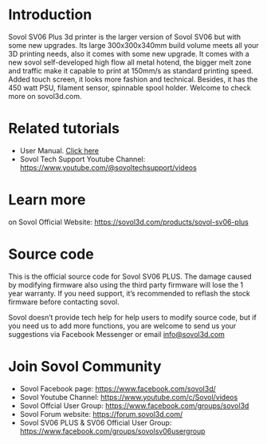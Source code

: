 # Introduction

Sovol SV06 Plus 3d printer is the larger version of Sovol SV06 but with some new upgrades. Its large 300x300x340mm build volume meets all your 3D printing needs, also it comes with some new upgrade. It comes with a new sovol self-developed high flow all metal hotend, the bigger melt zone and traffic make it capable to print at 150mm/s as standard printing speed. Added touch screen, it looks more fashion and technical. Besides, it  has the 450 watt PSU, filament sensor, spinnable spool holder. Welcome to check more on sovol3d.com.
# Related tutorials 

- User Manual. [Click here](https://drive.google.com/file/d/1bJmc2MeOSmn5svG3CuQQvvp3vNMjcOrR/view)
- Sovol Tech Support Youtube Channel: https://www.youtube.com/@sovoltechsupport/videos 
# Learn more

on Sovol Official Website: https://sovol3d.com/products/sovol-sv06-plus

# Source code

This is the official source code for Sovol SV06 PLUS. The damage caused by modifying firmware also using the third party firmware will lose the 1 year warranty. If you need support, it’s recommended to reflash the stock firmware before contacting sovol.

Sovol doesn’t provide tech help for help users to modify source code, but if you need us to add more functions, you are welcome to send us your suggestions via Facebook Messenger or email 
info@sovol3d.com


# Join Sovol Community

- Sovol Facebook page: https://www.facebook.com/sovol3d/
- Sovol Youtube Channel: https://www.youtube.com/c/Sovol/videos
- Sovol Offcial User Group: https://www.facebook.com/groups/sovol3d
- Sovol Forum website: https://forum.sovol3d.com/
- Sovol SV06 PLUS & SV06 Official User Group: https://www.facebook.com/groups/sovolsv06usergroup

